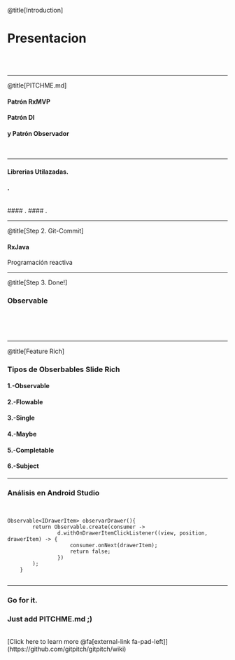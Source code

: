 @title[Introduction]

# Presentacion  <span class="gold"></span>


<br>
<br>


---

@title[PITCHME.md]

#### Patrón RxMVP  <span class="gold"></span>
#### Patrón DI
#### y Patrón Observador
<br>
<span class="aside"></span>

---

#### Librerias Utilazadas<span class="gray"></span>.
#### <span class="gray"></span>.
<br>
####  <span class="gold"></span>.
####  <span class="gold"></span>.

<br>


---

@title[Step 2. Git-Commit]

#### RxJava 

<span class="aside"> Programación reactiva</span>
<br>




---

@title[Step 3. Done!]

### Observable  <span class="gold"></span>
<br>

<br>
<br>



---

@title[Feature Rich]

### Tipos de Obserbables <span class="gold">Slide Rich</span>

#### 1.-Observable
#### 2.-Flowable
#### 3.-Single
#### 4.-Maybe
#### 5.-Completable
#### 6.-Subject

---

### <span class="gold">Análisis en Android Studio</span>

<br>

```
Observable<IDrawerItem> observarDrawer(){
        return Observable.create(consumer ->
                d.withOnDrawerItemClickListener((view, position, drawerItem) -> {
                    consumer.onNext(drawerItem);
                    return false;
                })
        );
    }
    
```


---

### Go for it.
### Just add <span class="gold">PITCHME.md</span> ;)
<br>
[Click here to learn more @fa[external-link fa-pad-left]](https://github.com/gitpitch/gitpitch/wiki)
